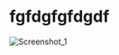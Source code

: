 # fgfdgfgfdgdf
![Screenshot_1](https://github.com/HeartlynAlamban/fgfdg/assets/158234714/3d32eb3b-f924-4776-83ea-2a1a2db8d9af)
